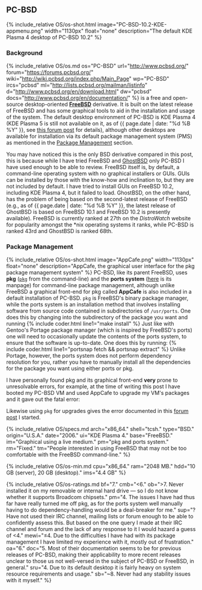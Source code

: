 ## PC-BSD
{% include_relative OS/os-shot.html image="PC-BSD-10.2-KDE-appmenu.png" width="1130px" float="none" description="The default KDE Plasma 4 desktop of PC-BSD 10.2" %}

### Background
{% include_relative OS/os.md os="PC-BSD" url="http://www.pcbsd.org/" forum="https://forums.pcbsd.org/" wiki="http://wiki.pcbsd.org/index.php/Main_Page" wp="PC-BSD" ircs="pcbsd" ml="http://lists.pcbsd.org/mailman/listinfo" d="http://www.pcbsd.org/en/download.html" dw="pcbsd" docs="http://www.pcbsd.org/en/documentation/" %} is a free and open-source desktop-oriented [**FreeBSD**](https://www.freebsd.org/) derivative. It is built on the latest release of FreeBSD and has some graphical tools to aid in the installation and usage of the system. The default desktop environment of PC-BSD is KDE Plasma 4 (KDE Plasma 5 is still not available on it, as of {{ page.date | date: "%d %B %Y" }}, see [this forum post](https://forums.freebsd.org/threads/kde-plasma-5.47280/) for details), although other desktops are available for installation via its default package management system (PMS) as mentioned in the [Package Management](#toc52) section.

You may have noticed this is the only BSD derivative compared in this post, this is because while I have tried FreeBSD and [GhostBSD](http://ghostbsd.org/) only PC-BSD I have used enough to be able to review. FreeBSD itself is, by default, a command-line operating system with no graphical installers or GUIs. GUIs can be installed by those with the know-how and inclination to, but they are not included by default. I have tried to install GUIs on FreeBSD 10.2, including KDE Plasma 4, but it failed to load. GhostBSD, on the other hand, has the problem of being based on the second-latest release of FreeBSD (e.g., as of {{ page.date | date: "%d %B %Y" }}, the latest release of GhostBSD is based on FreeBSD 10.1 and FreeBSD 10.2 is presently available). FreeBSD is currently ranked at 27th on the *DistroWatch* website for popularity amongst the &#42;nix operating systems it ranks, while PC-BSD is ranked 43rd and GhostBSD is ranked 68th.

### Package Management
{% include_relative OS/os-shot.html image="AppCafe.png" width="1130px" float="none" description="AppCafe, the graphical user interface for the pkg package management system" %}
PC-BSD, like its parent FreeBSD, uses **pkg** ([`pkg`](/man/pkg.7.html) from the command-line) and the **ports system** ([here](/man/ports.7.html) is its manpage) for command-line package management, although unlike FreeBSD a graphical front-end for pkg called **AppCafe** is also included in a default installation of PC-BSD. `pkg` is FreeBSD's binary package manager, while the ports system is an installation method that involves installing software from source code contained in subdirectories of `/usr/ports`. One does this by changing into the subdirectory of the package you want and running {% include coder.html line1="make install" %} Just like with Gentoo's Portage package manager (which is inspired by FreeBSD's ports) one will need to occasionally update the contents of the ports system, to ensure that the software is up-to-date. One does this by running: {% include coder.html line1="portsnap fetch && portsnap extract" %} Unlike Portage, however, the ports system does not perform dependency resolution for you, rather you have to manually install all the dependencies for the package you want using either ports or pkg.

I have personally found pkg and its graphical front-end **very** prone to unresolvable errors, for example, at the time of writing this post I have booted my PC-BSD VM and used AppCafe to upgrade my VM's packages and it gave out the fatal error:
<script src="/js/77536cea7b2914a158f1.js" type="text/javascript"></script>

Likewise using `pkg` for upgrades gives the error documented in this [forum post](https://forums.pcbsd.org/thread-20354.html) I started.

{% include_relative OS/specs.md arch="x86_64." shell="tcsh." type="BSD." origin="U.S.A." date="2006." ui="KDE Plasma 4." base="FreeBSD." im="Graphical using a live medium." pm="pkg and ports system." rm="Fixed." tm="People interested in using FreeBSD that may not be too comfortable with the FreeBSD command-line." %}

{% include_relative OS/os-min.md cpu="x86_64." ram="2048 MB." hdd="10 GB (server), 20 GB (desktop)." ims="4.4 GB" %}

{% include_relative OS/os-ratings.md bf="7." cmb="&lt;6." ob=">7. Never installed it on my removable or internal hard drive &mdash; so I do not know whether it supports Broadcom chipsets." pm="4. The issues I have had thus far have really turned me off pkg, as for the ports system well manually having to do dependency-handling would be a deal-breaker for me." sup="? Have not used their IRC channel, mailing lists or forum enough to be able to confidently assess this. But based on the one query I made at their IRC channel and forum and the lack of any response to it I would hazard a guess of &lt;4." mewi="&leq;4. Due to the difficulties I have had with its package management I have limited my experience with it, mostly out of frustration." oa="6." doc="5. Most of their documentation seems to be for previous releases of PC-BSD, making their applicability to more recent releases unclear to those us not well-versed in the subject of PC-BSD or FreeBSD, in general." sru="4. Due to its default desktop it is fairly heavy on system resource requirements and usage." sb="~8. Never had any stability issues with it myself." %}
